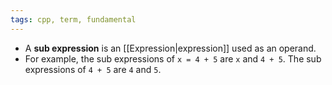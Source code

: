 ```yaml
---
tags: cpp, term, fundamental
---
```


- A **sub expression** is an [[Expression|expression]] used as an operand. 
- For example, the sub expressions of `x = 4 + 5` are `x` and `4 + 5`. The sub expressions of `4 + 5` are `4` and `5`.